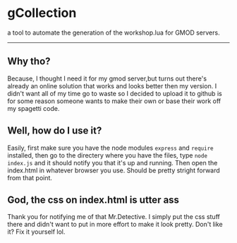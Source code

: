 # gCollection
a tool to automate the generation of the workshop.lua for GMOD servers.
***
## Why tho?
Because, I thought I need it for my gmod server,but turns out there's already an online solution that works and looks better then my version. I didn't want all of my time go to waste so I decided to upload it to github is for some reason someone wants to make their own or base their work off my spagetti code.

## Well, how do I use it?
Easily, first make sure you have the node modules ``express`` and ``require`` installed, then go to the directery where you have the files, type ``node index.js`` and it should notify you that it's up and running. Then open the index.html in whatever browser you use. Should be pretty stright forward from that point.

## God, the css on index.html is utter ass
Thank you for notifying me of that Mr.Detective. I simply put the css stuff there and didn't want to put in more effort to make it look pretty. Don't like it? Fix it yourself lol.
